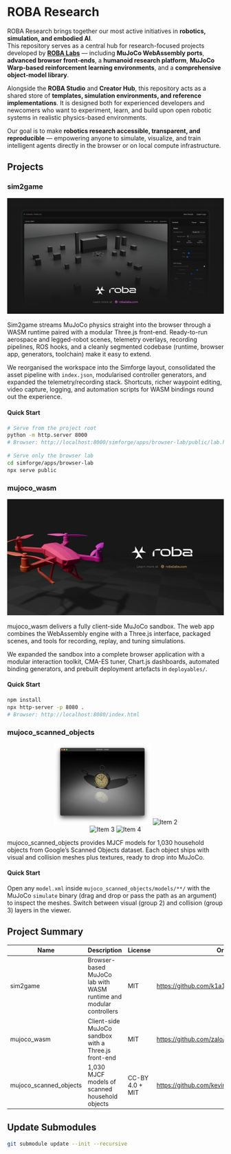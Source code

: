 # ROBA Research

ROBA Research brings together our most active initiatives in **robotics, simulation, and embodied AI**.  
This repository serves as a central hub for research-focused projects developed by **[ROBA Labs](https://www.robalabs.com)** — including **MuJoCo WebAssembly ports**, **advanced browser front-ends**, a **humanoid research platform**, **MuJoCo Warp-based reinforcement learning environments**, and a **comprehensive object-model library**.

Alongside the **ROBA Studio** and **Creator Hub**, this repository acts as a shared store of **templates, simulation environments, and reference implementations**. It is designed both for experienced developers and newcomers who want to experiment, learn, and build upon open robotic systems in realistic physics-based environments.

Our goal is to make **robotics research accessible, transparent, and reproducible** — empowering anyone to simulate, visualize, and train intelligent agents directly in the browser or on local compute infrastructure.

## Projects

### sim2game
![Simforge Browser Lab](sim2game/thumbnail.png)

Sim2game streams MuJoCo physics straight into the browser through a WASM runtime paired with a modular Three.js front-end. Ready-to-run aerospace and legged-robot scenes, telemetry overlays, recording pipelines, ROS hooks, and a cleanly segmented codebase (runtime, browser app, generators, toolchain) make it easy to extend.

We reorganised the workspace into the Simforge layout, consolidated the asset pipeline with `index.json`, modularised controller generators, and expanded the telemetry/recording stack. Shortcuts, richer waypoint editing, video capture, logging, and automation scripts for WASM bindings round out the experience.

#### Quick Start
```bash
# Serve from the project root
python -m http.server 8000
# Browser: http://localhost:8000/simforge/apps/browser-lab/public/lab.html
```
```bash
# Serve only the browser lab
cd simforge/apps/browser-lab
npx serve public
```

### mujoco_wasm
![MuJoCo Browser Sandbox](mujoco_wasm/thumbnail.png)

mujoco_wasm delivers a fully client-side MuJoCo sandbox. The web app combines the WebAssembly engine with a Three.js interface, packaged scenes, and tools for recording, replay, and tuning simulations.

We expanded the sandbox into a complete browser application with a modular interaction toolkit, CMA-ES tuner, Chart.js dashboards, automated binding generators, and prebuilt deployment artefacts in `deployables/`.

#### Quick Start
```bash
npm install
npx http-server -p 8080 .
# Browser: http://localhost:8080/index.html
```

### mujoco_scanned_objects
<p align="center">
  <img src="https://github.com/kevinzakka/mujoco_scanned_objects/blob/main/assets/clock.png?raw=true" width="45%" alt="Clock" />
  <img src="https://github.com/kevinzakka/mujoco_scanned_objects/blob/main/assets/REPLACE_ME_1.png?raw=true" width="45%" alt="Item 2" />
  <br/>
  <img src="https://github.com/kevinzakka/mujoco_scanned_objects/blob/main/assets/REPLACE_ME_2.png?raw=true" width="45%" alt="Item 3" />
  <img src="https://github.com/kevinzakka/mujoco_scanned_objects/blob/main/assets/REPLACE_ME_3.png?raw=true" width="45%" alt="Item 4" />
</p>

mujoco_scanned_objects provides MJCF models for 1,030 household objects from Google’s Scanned Objects dataset. Each object ships with visual and collision meshes plus textures, ready to drop into MuJoCo.

#### Quick Start
Open any `model.xml` inside `mujoco_scanned_objects/models/**/` with the MuJoCo `simulate` binary (drag and drop or pass the path as an argument) to inspect the meshes. Switch between visual (group 2) and collision (group 3) layers in the viewer.


## Project Summary
| Name | Description | License | Original Repo |
| --- | --- | --- | --- |
| sim2game | Browser-based MuJoCo lab with WASM runtime and modular controllers | MIT | https://github.com/k1a11220/sim2game |
| mujoco_wasm | Client-side MuJoCo sandbox with a Three.js front-end | MIT  | https://github.com/zalo/mujoco_wasm |
| mujoco_scanned_objects | 1,030 MJCF models of scanned household objects | CC-BY 4.0 + MIT | https://github.com/kevinzakka/mujoco_scanned_objects |

## Update Submodules
```bash
git submodule update --init --recursive
```
